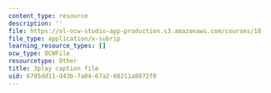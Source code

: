```yaml
---
content_type: resource
description: ''
file: https://ol-ocw-studio-app-production.s3.amazonaws.com/courses/18-01sc-single-variable-calculus-fall-2010/6705dd11d43b7a0467a268211a8872f0_v90JNWCTupk.srt
file_type: application/x-subrip
learning_resource_types: []
ocw_type: OCWFile
resourcetype: Other
title: 3play caption file
uid: 6705dd11-d43b-7a04-67a2-68211a8872f0
---
```

